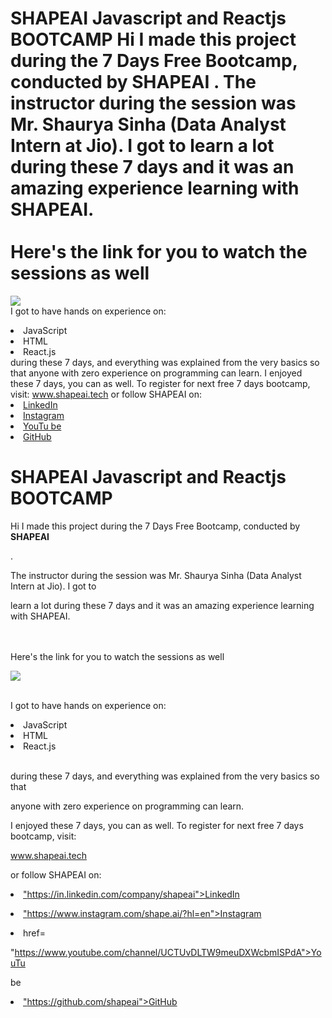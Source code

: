 # SHAPEAI Javascript and Reactjs BOOTCAMP  Hi I made this project during the 7 Days Free Bootcamp, conducted by <b> SHAPEAI  </b>.  The instructor during the session was Mr. Shaurya Sinha (Data Analyst Intern at Jio). I got to  learn a lot during these 7 days and it was an amazing experience learning with SHAPEAI.  <br><br>Here's the link for you to watch the sessions as well<br>  
<a href="https://www.youtube.com/playlist?list=PL7zl8TDRnbulLetcbkthT0p_IzwgRAYbu"> <img src="https://github.com/ShapeAI/PYTHON-AND-DATA-ANALYTICS/blob/main/YOUTUBE%20THUMBNAIL-4.png"> </a>  <br>I got to have hands on experience on:  <li>JavaScript  <li>HTML  <li>React.js  <br>during these 7 days, and everything was explained from the very basics so that  anyone with zero experience on programming can learn.  I enjoyed these 7 days, you can as well. To register for next free 7 days bootcamp, visit:  <a href="https://www.shapeai.tech"> www.shapeai.tech</a>  or follow SHAPEAI on:  <li><a href=  "https://in.linkedin.com/company/shapeai">LinkedIn</a>  <li><a href=  "https://www.instagram.com/shape.ai/?hl=en">Instagram</a>  <li><a  href=  "https://www.youtube.com/channel/UCTUvDLTW9meuDXWcbmISPdA">YouTu  be</a>  <li><a href=  "https://github.com/shapeai">GitHub</a>
# SHAPEAI Javascript and Reactjs BOOTCAMP

Hi I made this project during the 7 Days Free Bootcamp, conducted by <b> SHAPEAI

</b>.

The instructor during the session was Mr. Shaurya Sinha (Data Analyst Intern at Jio). I got to

learn a lot during these 7 days and it was an amazing experience learning with SHAPEAI.

<br><br>Here's the link for you to watch the sessions as well<br>

<a href="https://www.youtube.com/playlist?list=PL7zl8TDRnbulLetcbkthT0p_IzwgRAYbu"> <img src="https://github.com/ShapeAI/PYTHON-AND-DATA-ANALYTICS/blob/main/YOUTUBE%20THUMBNAIL-4.png"> </a>

<br>I got to have hands on experience on:

<li>JavaScript

<li>HTML

<li>React.js

<br>during these 7 days, and everything was explained from the very basics so that

anyone with zero experience on programming can learn.

I enjoyed these 7 days, you can as well. To register for next free 7 days bootcamp, visit:

<a href="https://www.shapeai.tech"> www.shapeai.tech</a>

or follow SHAPEAI on:

<li><a href=

"https://in.linkedin.com/company/shapeai">LinkedIn</a>

<li><a href=

"https://www.instagram.com/shape.ai/?hl=en">Instagram</a>

<li><a

href=

"https://www.youtube.com/channel/UCTUvDLTW9meuDXWcbmISPdA">YouTu

be</a>

<li><a href=

"https://github.com/shapeai">GitHub</a>
